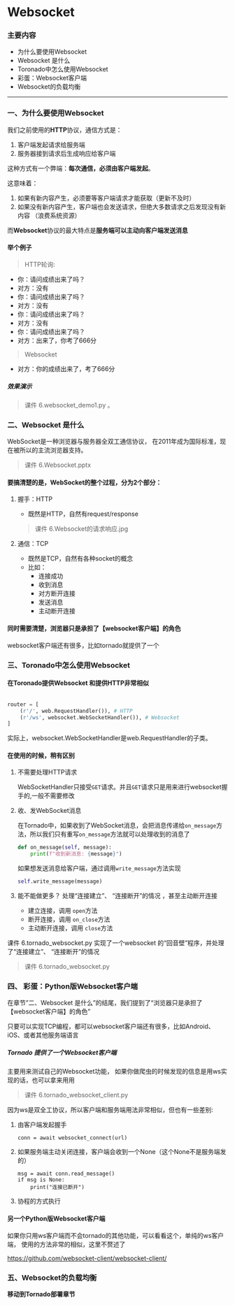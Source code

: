 # Websocket

### 主要内容
- 为什么要使用Websocket
- Websocket 是什么
- Toronado中怎么使用Websocket
- 彩蛋：Websocket客户端
- Websocket的负载均衡


----


### 一、为什么要使用Websocket

我们之前使用的**HTTP**协议，通信方式是：

1. 客户端发起请求给服务端
2. 服务器接到请求后生成响应给客户端

这种方式有一个弊端：**每次通信，必须由客户端发起**。

这意味着：

1. 如果有新内容产生，必须要等客户端请求才能获取（更新不及时）
2. 如果没有新内容产生，客户端也会发送请求，但绝大多数请求之后发现没有新内容 （浪费系统资源）

而**Websocket**协议的最大特点是**服务端可以主动向客户端发送消息**


#### 举个例子
> HTTP轮询:

- 你：请问成绩出来了吗？
- 对方：没有
- 你：请问成绩出来了吗？
- 对方：没有  
- 你：请问成绩出来了吗？
- 对方：没有  
- 你：请问成绩出来了吗？
- 对方：出来了，你考了666分

>Websocket

- 对方：你的成绩出来了，考了666分


##### 效果演示
> 课件 6.websocket_demo1.py 。

### 二、Websocket 是什么


WebSocket是一种浏览器与服务器全双工通信协议，
在2011年成为国际标准，现在被所以的主流浏览器支持。

> 课件 6.Websocket.pptx 

#### 要搞清楚的是，WebSocket的整个过程，分为2个部分：

1. 握手：HTTP 
	- 既然是HTTP，自然有request/response

    > 课件 6.Websocket的请求响应.jpg
	
2. 通信：TCP 
	- 既然是TCP，自然有各种socket的概念
	- 比如：
		- 连接成功
		- 收到消息
		- 对方断开连接
		- 发送消息
		- 主动断开连接


#### 同时需要清楚，浏览器只是承担了【websocket客户端】的角色

websocket客户端还有很多，比如tornado就提供了一个

### 三、Toronado中怎么使用Websocket

#### 在Toronado提供Websocket 和提供HTTP非常相似


```python

router = [
    (r'/', web.RequestHandler()), # HTTP 
    (r'/ws', websocket.WebSocketHandler()), # Websocket
]

```
实际上，websocket.WebSocketHandler是web.RequestHandler的子类。


#### 在使用的时候，稍有区别
1. 不需要处理HTTP请求

	WebSocketHandler只接受`GET`请求。并且`GET`请求只是用来进行websocket握手的,一般不需要修改

2. 收、发WebSocket消息

	在Tornado中，如果收到了WebSocket消息，会把消息传递给`on_message`方法，所以我们只有重写`on_message`方法就可以处理收到的消息了

	```python
	def on_message(self, message):
        print(f"收到新消息: {message}")

	```
	如果想发送消息给客户端，通过调用`write_message`方法实现

	```python
	self.write_message(message)
	```

3. 能不能做更多？ 处理“连接建立”、 “连接断开”的情况 ，甚至主动断开连接
	 - 建立连接，调用 `open`方法
	 - 断开连接，调用 `on_close`方法
	 - 主动断开连接，调用 `close`方法

课件 6.tornado_websocket.py 实现了一个websocket 的“回音壁”程序，并处理了“连接建立”、 “连接断开”的情况
>课件 6.tornado_websocket.py
	



### 四、 彩蛋：Python版Websocket客户端

在章节”二、Websocket 是什么”的结尾，我们提到了“浏览器只是承担了【websocket客户端】的角色”

只要可以实现TCP编程，都可以websocket客户端还有很多，比如Android、iOS、或者其他服务端语言


##### Tornado 提供了一个Websocket客户端
主要用来测试自己的Websocket功能，
如果你做爬虫的时候发现的信息是用ws实现的话，也可以拿来用用

> 课件 6.tornado_websocket_client.py

因为ws是双全工协议，所以客户端和服务端用法非常相似，但也有一些差别:

1. 由客户端发起握手

	```
	conn = await websocket_connect(url)
	```

2. 如果服务端主动关闭连接，客户端会收到一个None（这个None不是服务端发的）

	```
	msg = await conn.read_message()
	if msg is None:
		print("连接已断开")
	```

3. 协程的方式执行





#### 另一个Python版Websocket客户端

如果你只用ws客户端而不会tornado的其他功能，可以看看这个，单纯的ws客户端，
使用的方法非常的相似，这里不赘述了

https://github.com/websocket-client/websocket-client/



### 五、Websocket的负载均衡

**移动到Tornado部署章节**



